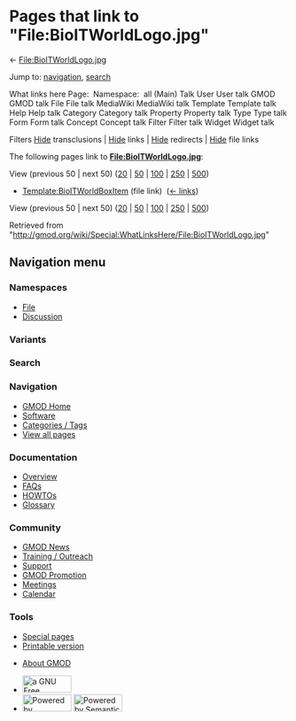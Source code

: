 <div id="mw-page-base" class="noprint">

</div>

<div id="mw-head-base" class="noprint">

</div>

<div id="content" class="mw-body" role="main">

<span id="top"></span>

<div id="mw-js-message" style="display:none;">

</div>



# <span dir="auto">Pages that link to "File:BioITWorldLogo.jpg"</span>

<div id="bodyContent">

<div id="contentSub">

←
[File:BioITWorldLogo.jpg](/wiki/File:BioITWorldLogo.jpg "File:BioITWorldLogo.jpg")

</div>

<div id="jump-to-nav" class="mw-jump">

Jump to: [navigation](#mw-navigation), [search](#p-search)

</div>

<div id="mw-content-text">

What links here Page:  Namespace:  all (Main) Talk User User talk GMOD
GMOD talk File File talk MediaWiki MediaWiki talk Template Template talk
Help Help talk Category Category talk Property Property talk Type Type
talk Form Form talk Concept Concept talk Filter Filter talk Widget
Widget talk

Filters
[Hide](/mediawiki/index.php?title=Special:WhatLinksHere/File:BioITWorldLogo.jpg&hidetrans=1 "Special:WhatLinksHere/File:BioITWorldLogo.jpg")
transclusions \|
[Hide](/mediawiki/index.php?title=Special:WhatLinksHere/File:BioITWorldLogo.jpg&hidelinks=1 "Special:WhatLinksHere/File:BioITWorldLogo.jpg")
links \|
[Hide](/mediawiki/index.php?title=Special:WhatLinksHere/File:BioITWorldLogo.jpg&hideredirs=1 "Special:WhatLinksHere/File:BioITWorldLogo.jpg")
redirects \|
[Hide](/mediawiki/index.php?title=Special:WhatLinksHere/File:BioITWorldLogo.jpg&hideimages=1 "Special:WhatLinksHere/File:BioITWorldLogo.jpg")
file links

The following pages link to
**[File:BioITWorldLogo.jpg](/wiki/File:BioITWorldLogo.jpg "File:BioITWorldLogo.jpg")**:

View (previous 50 \| next 50)
([20](/mediawiki/index.php?title=Special:WhatLinksHere/File:BioITWorldLogo.jpg&limit=20 "Special:WhatLinksHere/File:BioITWorldLogo.jpg")
\|
[50](/mediawiki/index.php?title=Special:WhatLinksHere/File:BioITWorldLogo.jpg&limit=50 "Special:WhatLinksHere/File:BioITWorldLogo.jpg")
\|
[100](/mediawiki/index.php?title=Special:WhatLinksHere/File:BioITWorldLogo.jpg&limit=100 "Special:WhatLinksHere/File:BioITWorldLogo.jpg")
\|
[250](/mediawiki/index.php?title=Special:WhatLinksHere/File:BioITWorldLogo.jpg&limit=250 "Special:WhatLinksHere/File:BioITWorldLogo.jpg")
\|
[500](/mediawiki/index.php?title=Special:WhatLinksHere/File:BioITWorldLogo.jpg&limit=500 "Special:WhatLinksHere/File:BioITWorldLogo.jpg"))

- [Template:BioITWorldBoxItem](/wiki/Template:BioITWorldBoxItem "Template:BioITWorldBoxItem")
  (file link) ‎ <span class="mw-whatlinkshere-tools">([←
  links](/mediawiki/index.php?title=Special:WhatLinksHere&target=Template%3ABioITWorldBoxItem "Special:WhatLinksHere"))</span>

View (previous 50 \| next 50)
([20](/mediawiki/index.php?title=Special:WhatLinksHere/File:BioITWorldLogo.jpg&limit=20 "Special:WhatLinksHere/File:BioITWorldLogo.jpg")
\|
[50](/mediawiki/index.php?title=Special:WhatLinksHere/File:BioITWorldLogo.jpg&limit=50 "Special:WhatLinksHere/File:BioITWorldLogo.jpg")
\|
[100](/mediawiki/index.php?title=Special:WhatLinksHere/File:BioITWorldLogo.jpg&limit=100 "Special:WhatLinksHere/File:BioITWorldLogo.jpg")
\|
[250](/mediawiki/index.php?title=Special:WhatLinksHere/File:BioITWorldLogo.jpg&limit=250 "Special:WhatLinksHere/File:BioITWorldLogo.jpg")
\|
[500](/mediawiki/index.php?title=Special:WhatLinksHere/File:BioITWorldLogo.jpg&limit=500 "Special:WhatLinksHere/File:BioITWorldLogo.jpg"))

</div>

<div class="printfooter">

Retrieved from
"<http://gmod.org/wiki/Special:WhatLinksHere/File:BioITWorldLogo.jpg>"

</div>

<div id="catlinks" class="catlinks catlinks-allhidden">

</div>

<div class="visualClear">

</div>

</div>

</div>

<div id="mw-navigation">

## Navigation menu

<div id="mw-head">



<div id="left-navigation">

<div id="p-namespaces" class="vectorTabs" role="navigation"
aria-labelledby="p-namespaces-label">

### Namespaces

- <span id="ca-nstab-image"><a href="/wiki/File:BioITWorldLogo.jpg" accesskey="c"
  title="View the file page [c]">File</a></span>
- <span id="ca-talk"><a
  href="/mediawiki/index.php?title=File_talk:BioITWorldLogo.jpg&amp;action=edit&amp;redlink=1"
  accesskey="t"
  title="Discussion about the content page [t]">Discussion</a></span>

</div>

<div id="p-variants" class="vectorMenu emptyPortlet" role="navigation"
aria-labelledby="p-variants-label">

### 

### Variants[](#)

<div class="menu">

</div>

</div>

</div>

<div id="right-navigation">





</div>

<div id="p-search" role="search">

### Search

<div id="simpleSearch">

</div>

</div>

</div>

</div>

<div id="mw-panel">

<div id="p-logo" role="banner">

<a href="/wiki/Main_Page"
style="background-image: url(http://gmod.org/images/GMOD-cogs.png);"
title="Visit the main page"></a>

</div>

<div id="p-Navigation" class="portal" role="navigation"
aria-labelledby="p-Navigation-label">

### Navigation

<div class="body">

- <span id="n-GMOD-Home">[GMOD Home](/wiki/Main_Page)</span>
- <span id="n-Software">[Software](/wiki/GMOD_Components)</span>
- <span id="n-Categories-.2F-Tags">[Categories /
  Tags](/wiki/Categories)</span>
- <span id="n-View-all-pages">[View all
  pages](/wiki/Special:AllPages)</span>

</div>

</div>

<div id="p-Documentation" class="portal" role="navigation"
aria-labelledby="p-Documentation-label">

### Documentation

<div class="body">

- <span id="n-Overview">[Overview](/wiki/Overview)</span>
- <span id="n-FAQs">[FAQs](/wiki/Category:FAQ)</span>
- <span id="n-HOWTOs">[HOWTOs](/wiki/Category:HOWTO)</span>
- <span id="n-Glossary">[Glossary](/wiki/Glossary)</span>

</div>

</div>

<div id="p-Community" class="portal" role="navigation"
aria-labelledby="p-Community-label">

### Community

<div class="body">

- <span id="n-GMOD-News">[GMOD News](/wiki/GMOD_News)</span>
- <span id="n-Training-.2F-Outreach">[Training /
  Outreach](/wiki/Training_and_Outreach)</span>
- <span id="n-Support">[Support](/wiki/Support)</span>
- <span id="n-GMOD-Promotion">[GMOD
  Promotion](/wiki/GMOD_Promotion)</span>
- <span id="n-Meetings">[Meetings](/wiki/Meetings)</span>
- <span id="n-Calendar">[Calendar](/wiki/Calendar)</span>

</div>

</div>

<div id="p-tb" class="portal" role="navigation"
aria-labelledby="p-tb-label">

### Tools

<div class="body">

- <span id="t-specialpages"><a href="/wiki/Special:SpecialPages" accesskey="q"
  title="A list of all special pages [q]">Special pages</a></span>
- <span id="t-print"><a
  href="/mediawiki/index.php?title=Special:WhatLinksHere/File:BioITWorldLogo.jpg&amp;printable=yes"
  rel="alternate" accesskey="p"
  title="Printable version of this page [p]">Printable version</a></span>

</div>

</div>

</div>

</div>

<div id="footer" role="contentinfo">

- <span id="footer-places-about">[About
  GMOD](/wiki/GMOD:About "GMOD:About")</span>

<!-- -->

- <span id="footer-copyrightico">[<img src="http://www.gnu.org/graphics/gfdl-logo-small.png" width="88"
  height="31" alt="a GNU Free Documentation License" />](http://www.gnu.org/licenses/fdl-1.3.html)</span>
- <span id="footer-poweredbyico">[<img src="/mediawiki/skins/common/images/poweredby_mediawiki_88x31.png"
  width="88" height="31" alt="Powered by MediaWiki" />](//www.mediawiki.org/)
  [<img
  src="/mediawiki/extensions/SemanticMediaWiki/includes/../resources/images/smw_button.png"
  width="88" height="31" alt="Powered by Semantic MediaWiki" />](https://www.semantic-mediawiki.org/wiki/Semantic_MediaWiki)</span>

<div style="clear:both">

</div>

</div>
